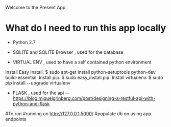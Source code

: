 Welcome to the Present App

# What do I need to run this app locally

- Python 2.7
- SQLITE and SQLITE Browser , used for the database

- VIRTUAL ENV , used to have a self contained python environment

Install Easy Install. $ sudo apt-get install python-setuptools python-dev build-essential.
Install pip. $ sudo easy_install pip.
Install virtualenv. $ sudo pip install --upgrade virtualenv

- FLASK , used for the api
-- https://blog.miguelgrinberg.com/post/designing-a-restful-api-with-python-and-flask


#To run
#running on http://127.0.0.1:5000/
#populate db on using app endpoints

